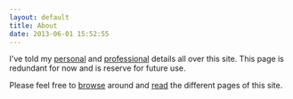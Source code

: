 ```yaml
---
layout: default
title: About
date: 2013-06-01 15:52:55
---
```


I've told my [personal](/) and [professional](/services) details all over this site. This page is redundant for now and is reserve for future use.

Please feel free to [browse](/projects) around and [read](/blogs) the different pages of this site.
